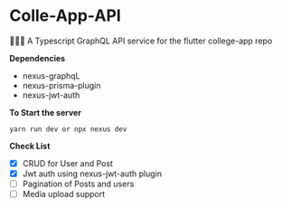 # Colle-App-API
👨🏻‍🎓 A Typescript GraphQL API service for the flutter college-app repo

**Dependencies**

- nexus-graphqL
- nexus-prisma-plugin
- nexus-jwt-auth


 **To Start the server** 

```yarn run dev or npx nexus dev```


**Check List**
- [x] CRUD for User and Post
- [x] Jwt auth using nexus-jwt-auth plugin
- [ ] Pagination of Posts and users
- [ ] Media upload support 
